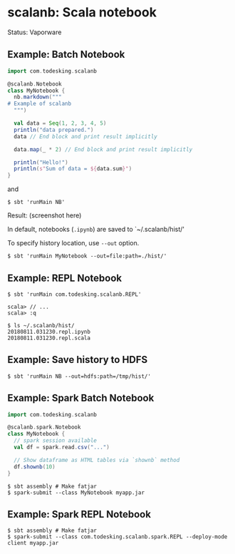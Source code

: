 # scalanb: Scala notebook

Status: Vaporware

## Example: Batch Notebook

```scala
import com.todesking.scalanb

@scalanb.Notebook
class MyNotebook {
  nb.markdown("""
# Example of scalanb
  """)

  val data = Seq(1, 2, 3, 4, 5)
  println("data prepared.")
  data // End block and print result implicitly

  data.map(_ * 2) // End block and print result implicitly

  println("Hello!")
  println(s"Sum of data = ${data.sum}")
}
```

and

```shellsession
$ sbt 'runMain NB'
```

Result: (screenshot here)

In default, notebooks (`.ipynb`) are saved to `~/.scalanb/hist/'


To specify history location, use `--out` option.

```shellsession
$ sbt 'runMain MyNotebook --out=file:path=./hist/'
```

## Example: REPL Notebook

```shellsession
$ sbt 'runMain com.todesking.scalanb.REPL'

scala> // ...
scala> :q

$ ls ~/.scalanb/hist/
20180811.031230.repl.ipynb
20180811.031230.repl.scala
```

## Example: Save history to HDFS

```shellsession
$ sbt 'runMain NB --out=hdfs:path=/tmp/hist/'
```

## Example: Spark Batch Notebook

```scala
import com.todesking.scalanb

@scalanb.spark.Notebook
class MyNotebook {
  // spark session available
  val df = spark.read.csv("...")

  // Show dataframe as HTML tables via `shownb` method
  df.shownb(10)
}
```

```shellsession
$ sbt assembly # Make fatjar
$ spark-submit --class MyNotebook myapp.jar
```

## Example: Spark REPL Notebook

```shellsession
$ sbt assembly # Make fatjar
$ spark-submit --class com.todesking.scalanb.spark.REPL --deploy-mode client myapp.jar
```
